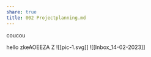 ```yaml
---
share: true
title: 002 Projectplanning.md
---
```


coucou

hello
zkeAOEEZA
Z
![[pic-1.svg]]
![[Inbox_14-02-2023]]